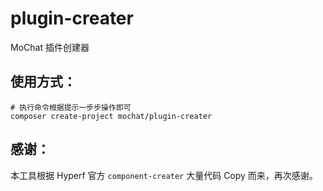 # plugin-creater

MoChat 插件创建器

## 使用方式：

```shell script
# 执行命令根据提示一步步操作即可
composer create-project mochat/plugin-creater
```

## 感谢：
本工具根据 Hyperf 官方 `component-creater` 大量代码 Copy 而来，再次感谢。